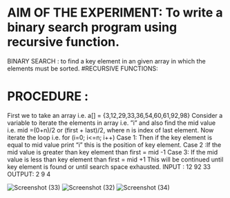 # AIM OF THE EXPERIMENT:  To write a binary search program using recursive function.
BINARY SEARCH : to find a key element in an given array in which the elements must be sorted.
#RECURSIVE FUNCTIONS:
# PROCEDURE :
First we to take an array i.e. a[] = {3,12,29,33,36,54,60,61,92,98}
Consider a  variable to iterate the elements in array i.e. ”i” and also find the mid value i.e. mid =(0+n)/2 or (first + last)/2, where n is index of last element.
Now iterate the loop i.e.  for (i=0; i<=n; i++)
Case 1: Then if the key element is equal to mid value print “i” this is the position of key element.
Case 2 :If the mid value is greater than key element than first = mid -1
Case 3: If the mid value is less than key element than first = mid +1
This will be continued until key element is found or until search space exhausted.
INPUT :
           12
                  92
                   33
OUTPUT:
               2
                9
                 4

![Screenshot (33)](https://user-images.githubusercontent.com/69639140/90326219-55c72800-dfa3-11ea-8741-c49fea799c67.png)
![Screenshot (32)](https://user-images.githubusercontent.com/69639140/90326220-5790eb80-dfa3-11ea-9677-0d73a0db7e6c.png)
![Screenshot (34)](https://user-images.githubusercontent.com/69639140/90326222-5e1f6300-dfa3-11ea-92a4-e602b96a1c1d.png)
